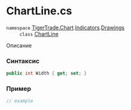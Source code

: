 
# ChartLine.cs
`namespace` [TigerTrade.Chart](../../../../../TigerTrade.Chart.md).[Indicators](../../../../../TigerTrade.Chart/Indicators.md).[Drawings](../../../../../TigerTrade.Chart/Indicators/Drawings.md)  
&nbsp;&nbsp;&nbsp;&nbsp;&nbsp;&nbsp;&nbsp;&nbsp;&nbsp;`class` [ChartLine](../../ChartLine.cs.md)

Описание

### Синтаксис
```csharp
public int Width { get; set; }
```
### Пример  
```csharp
// example
```
